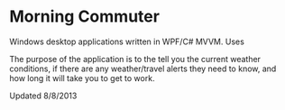 Morning Commuter
===================

Windows desktop applications written in WPF/C# MVVM. Uses 

The purpose of the application is to the tell you the current weather conditions, if there
are any weather/travel alerts they need to know, and how long it will take you to get to work.

Updated 8/8/2013